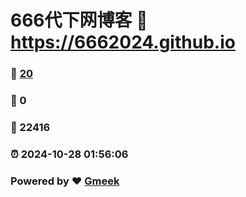 # 666代下网博客 :link: https://6662024.github.io 
### :page_facing_up: [20](https://6662024.github.io/tag.html) 
### :speech_balloon: 0 
### :hibiscus: 22416 
### :alarm_clock: 2024-10-28 01:56:06 
### Powered by :heart: [Gmeek](https://github.com/Meekdai/Gmeek)
